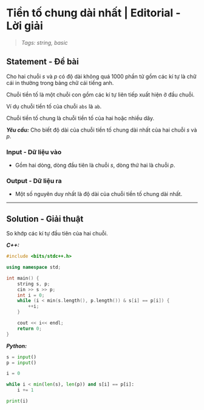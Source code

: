 
# Tiền tố chung dài nhất | Editorial - Lời giải

> *Tags: string, basic*

## Statement - Đề bài

Cho hai chuỗi $s$ và $p$ có độ dài không quá $1000$ phần tử gồm các kí tự là chữ cái in thường trong bảng chữ cái tiếng anh.

Chuỗi tiền tố là một chuỗi con gồm các kí tự liên tiếp xuất hiện ở đầu chuỗi.

Ví dụ chuỗi tiền tố của chuỗi `abs` là `ab`.

Chuỗi tiền tố chung là chuỗi tiền tố của hai hoặc nhiều dãy.

***Yêu cầu:*** Cho biết độ dài của chuỗi tiền tố chung dài nhất của hai chuỗi $s$ và $p$.

### Input - Dữ liệu vào

- Gồm hai dòng, dòng đầu tiên là chuỗi $s$, dòng thứ hai là chuỗi $p$.

### Output - Dữ liệu ra

- Một số nguyên duy nhất là độ dài của chuỗi tiền tố chung dài nhất.

---

## Solution - Giải thuật

So khớp các kí tự đầu tiên của hai chuỗi.

***C++:***

```cpp
#include <bits/stdc++.h>

using namespace std;

int main() {
    string s, p;
    cin >> s >> p;
    int i = 0;
    while (i < min(s.length(), p.length()) & s[i] == p[i]) {
        ++i;
    }

    cout << i<< endl;
    return 0;
}
```

***Python:***

```py
s = input()
p = input()

i = 0

while i < min(len(s), len(p)) and s[i] == p[i]:
    i += 1

print(i)
```

